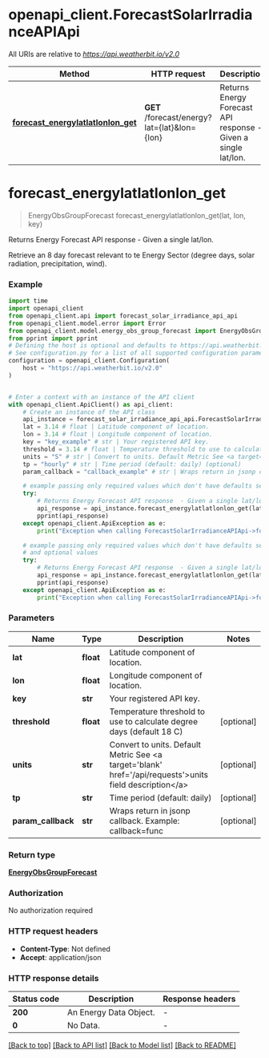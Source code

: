 # openapi_client.ForecastSolarIrradianceAPIApi

All URIs are relative to *https://api.weatherbit.io/v2.0*

Method | HTTP request | Description
------------- | ------------- | -------------
[**forecast_energylatlatlonlon_get**](ForecastSolarIrradianceAPIApi.md#forecast_energylatlatlonlon_get) | **GET** /forecast/energy?lat&#x3D;{lat}&amp;lon&#x3D;{lon} | Returns Energy Forecast API response  - Given a single lat/lon. 


# **forecast_energylatlatlonlon_get**
> EnergyObsGroupForecast forecast_energylatlatlonlon_get(lat, lon, key)

Returns Energy Forecast API response  - Given a single lat/lon. 

Retrieve an 8 day forecast relevant to te Energy Sector (degree days, solar radiation, precipitation, wind).

### Example

```python
import time
import openapi_client
from openapi_client.api import forecast_solar_irradiance_api_api
from openapi_client.model.error import Error
from openapi_client.model.energy_obs_group_forecast import EnergyObsGroupForecast
from pprint import pprint
# Defining the host is optional and defaults to https://api.weatherbit.io/v2.0
# See configuration.py for a list of all supported configuration parameters.
configuration = openapi_client.Configuration(
    host = "https://api.weatherbit.io/v2.0"
)


# Enter a context with an instance of the API client
with openapi_client.ApiClient() as api_client:
    # Create an instance of the API class
    api_instance = forecast_solar_irradiance_api_api.ForecastSolarIrradianceAPIApi(api_client)
    lat = 3.14 # float | Latitude component of location.
    lon = 3.14 # float | Longitude component of location.
    key = "key_example" # str | Your registered API key.
    threshold = 3.14 # float | Temperature threshold to use to calculate degree days (default 18 C)  (optional)
    units = "S" # str | Convert to units. Default Metric See <a target='blank' href='/api/requests'>units field description</a> (optional)
    tp = "hourly" # str | Time period (default: daily) (optional)
    param_callback = "callback_example" # str | Wraps return in jsonp callback. Example: callback=func (optional)

    # example passing only required values which don't have defaults set
    try:
        # Returns Energy Forecast API response  - Given a single lat/lon. 
        api_response = api_instance.forecast_energylatlatlonlon_get(lat, lon, key)
        pprint(api_response)
    except openapi_client.ApiException as e:
        print("Exception when calling ForecastSolarIrradianceAPIApi->forecast_energylatlatlonlon_get: %s\n" % e)

    # example passing only required values which don't have defaults set
    # and optional values
    try:
        # Returns Energy Forecast API response  - Given a single lat/lon. 
        api_response = api_instance.forecast_energylatlatlonlon_get(lat, lon, key, threshold=threshold, units=units, tp=tp, param_callback=param_callback)
        pprint(api_response)
    except openapi_client.ApiException as e:
        print("Exception when calling ForecastSolarIrradianceAPIApi->forecast_energylatlatlonlon_get: %s\n" % e)
```


### Parameters

Name | Type | Description  | Notes
------------- | ------------- | ------------- | -------------
 **lat** | **float**| Latitude component of location. |
 **lon** | **float**| Longitude component of location. |
 **key** | **str**| Your registered API key. |
 **threshold** | **float**| Temperature threshold to use to calculate degree days (default 18 C)  | [optional]
 **units** | **str**| Convert to units. Default Metric See &lt;a target&#x3D;&#39;blank&#39; href&#x3D;&#39;/api/requests&#39;&gt;units field description&lt;/a&gt; | [optional]
 **tp** | **str**| Time period (default: daily) | [optional]
 **param_callback** | **str**| Wraps return in jsonp callback. Example: callback&#x3D;func | [optional]

### Return type

[**EnergyObsGroupForecast**](EnergyObsGroupForecast.md)

### Authorization

No authorization required

### HTTP request headers

 - **Content-Type**: Not defined
 - **Accept**: application/json


### HTTP response details
| Status code | Description | Response headers |
|-------------|-------------|------------------|
**200** | An Energy Data Object. |  -  |
**0** | No Data. |  -  |

[[Back to top]](#) [[Back to API list]](../README.md#documentation-for-api-endpoints) [[Back to Model list]](../README.md#documentation-for-models) [[Back to README]](../README.md)

